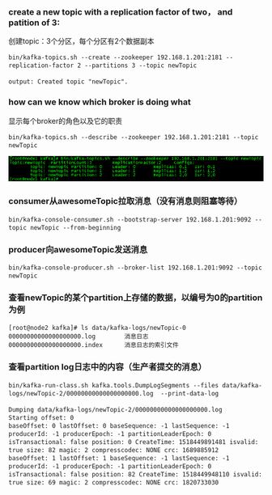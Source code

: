 ### create a new topic with a replication factor of two， and patition of 3:

创建topic：3个分区，每个分区有2个数据副本

	bin/kafka-topics.sh --create --zookeeper 192.168.1.201:2181 --replication-factor 2 --partitions 3 --topic newTopic

	output: Created topic "newTopic".

### how can we know which broker is doing what
显示每个broker的角色以及它的职责

	bin/kafka-topics.sh --describe --zookeeper 192.168.1.201:2181 --topic newTopic

![](img/kafka-cmd-create-topic.png)

### consumer从awesomeTopic拉取消息（没有消息则阻塞等待）
	bin/kafka-console-consumer.sh --bootstrap-server 192.168.1.201:9092 --topic newTopic --from-beginning

### producer向awesomeTopic发送消息
	bin/kafka-console-producer.sh --broker-list 192.168.1.201:9092 --topic newTopic

### 查看newTopic的某个partition上存储的数据，以编号为0的partition为例
	[root@node2 kafka]# ls data/kafka-logs/newTopic-0
	00000000000000000000.log		消息日志
	00000000000000000000.index  	消息日志的索引文件

### 查看partition log日志中的内容（生产者提交的消息）
	bin/kafka-run-class.sh kafka.tools.DumpLogSegments --files data/kafka-logs/newTopic-2/00000000000000000000.log  --print-data-log

	Dumping data/kafka-logs/newTopic-2/00000000000000000000.log
	Starting offset: 0
	baseOffset: 0 lastOffset: 0 baseSequence: -1 lastSequence: -1 producerId: -1 producerEpoch: -1 partitionLeaderEpoch: 0 isTransactional: false position: 0 CreateTime: 1518449891481 isvalid: true size: 82 magic: 2 compresscodec: NONE crc: 1689885912
	baseOffset: 1 lastOffset: 1 baseSequence: -1 lastSequence: -1 producerId: -1 producerEpoch: -1 partitionLeaderEpoch: 0 isTransactional: false position: 82 CreateTime: 1518449948110 isvalid: true size: 69 magic: 2 compresscodec: NONE crc: 1820733030